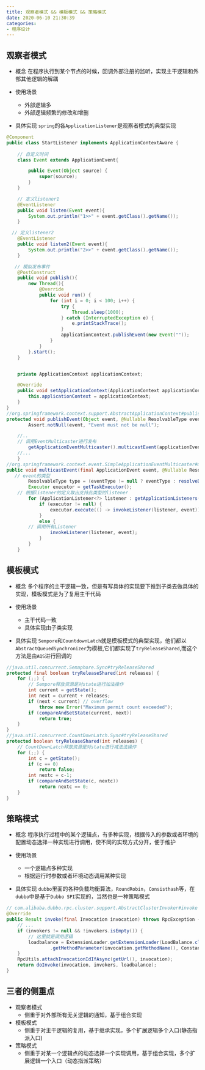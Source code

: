 ```yaml
---
title: 观察者模式 && 模板模式 && 策略模式
date: 2020-06-10 21:30:39
categories:
- 程序设计
---
```


## 观察者模式
- 概念
在程序执行到某个节点的时候，回调外部注册的监听，实现主干逻辑和外部其他逻辑的解耦

- 使用场景
  - 外部逻辑多
  - 外部逻辑频繁的修改和增删

- 具体实现
`spring`的各`ApplicationListener`是观察者模式的典型实现
```java
@Component
public class StartListener implements ApplicationContextAware {
  
    // 自定义时间
    class Event extends ApplicationEvent{

        public Event(Object source) {
            super(source);
        }
    }

    // 定义listener1
    @EventListener
    public void listen(Event event){
        System.out.println("1>>" + event.getClass().getName());
    }

  // 定义listener2
    @EventListener
    public void listen2(Event event){
        System.out.println("2>>" + event.getClass().getName());
    }

   // 模拟发布事件
    @PostConstruct
    public void publish(){
        new Thread(){
            @Override
            public void run() {
                for (int i = 0; i < 100; i++) {
                    try {
                        Thread.sleep(1000);
                    } catch (InterruptedException e) {
                        e.printStackTrace();
                    }
                    applicationContext.publishEvent(new Event(""));
                }
            }
        }.start();
    }


    private ApplicationContext applicationContext;

    @Override
    public void setApplicationContext(ApplicationContext applicationContext) throws BeansException {
        this.applicationContext = applicationContext;
    }
}
//org.springframework.context.support.AbstractApplicationContext#publishEvent
protected void publishEvent(Object event, @Nullable ResolvableType eventType) {
		Assert.notNull(event, "Event must not be null");

    //..
    // 调用EventMulticaster进行发布
		getApplicationEventMulticaster().multicastEvent(applicationEvent, eventType);
    //...
	}
//org.springframework.context.event.SimpleApplicationEventMulticaster#multicastEvent
public void multicastEvent(final ApplicationEvent event, @Nullable ResolvableType eventType) {
   // event的类型
		ResolvableType type = (eventType != null ? eventType : resolveDefaultEventType(event));
		Executor executor = getTaskExecutor();
    // 根据listener的定义取出支持此类型的listener
		for (ApplicationListener<?> listener : getApplicationListeners(event, type)) {
			if (executor != null) {
				executor.execute(() -> invokeListener(listener, event));
			}
			else {
        // 调用所有Listener
				invokeListener(listener, event);
			}
		}
	}
```

## 模板模式
- 概念
多个程序的主干逻辑一致，但是有写具体的实现要下推到子类去做具体的实现，模板模式是为了复用主干代码

- 使用场景
  - 主干代码一致
  - 具体实现由子类实现

- 具体实现
`Sempore`和`CountdownLatch`就是模板模式的典型实现，他们都以`AbstractQueuedSynchronizer`为模板,它们都实现了`tryReleaseShared`,而这个方法是由`AQS`进行回调的
```java
//java.util.concurrent.Semaphore.Sync#tryReleaseShared
protected final boolean tryReleaseShared(int releases) {
    for (;;) {
        // Sempore释放资源是对state进行加法操作
        int current = getState();
        int next = current + releases;
        if (next < current) // overflow
            throw new Error("Maximum permit count exceeded");
        if (compareAndSetState(current, next))
            return true;
    }
}
//java.util.concurrent.CountDownLatch.Sync#tryReleaseShared
protected boolean tryReleaseShared(int releases) {
    // CountDownLatch释放资源是对state进行减法法操作
    for (;;) {
        int c = getState();
        if (c == 0)
            return false;
        int nextc = c-1;
        if (compareAndSetState(c, nextc))
            return nextc == 0;
    }
}
```

## 策略模式
- 概念
程序执行过程中的某个逻辑点，有多种实现，根据传入的参数或者环境的配置动态选择一种实现进行调用，使不同的实现方式分开，便于维护

- 使用场景
  - 一个逻辑点多种实现
  - 根据运行时参数或者环境动态调用某种实现

- 具体实现
`dubbo`里面的各种负载均衡算法，`RoundRobin`，`Consisthash`等，在`dubbo`中是基于`Dubbo SPI`实现的，当然也是一种策略模式
```java
// com.alibaba.dubbo.rpc.cluster.support.AbstractClusterInvoker#invoke
@Override
public Result invoke(final Invocation invocation) throws RpcException {
    // ...
    if (invokers != null && !invokers.isEmpty()) {
        // 这里就是调用逻辑 
        loadbalance = ExtensionLoader.getExtensionLoader(LoadBalance.class).getExtension(invokers.get(0).getUrl()
                .getMethodParameter(invocation.getMethodName(), Constants.LOADBALANCE_KEY, Constants.DEFAULT_LOADBALANCE));
    }
    RpcUtils.attachInvocationIdIfAsync(getUrl(), invocation);
    return doInvoke(invocation, invokers, loadbalance);
}
```

## 三者的侧重点
- 观察者模式
  - 侧重于对外部所有无关逻辑的通知，基于组合实现
- 模板模式
  - 侧重于对主干逻辑的复用，基于继承实现，多个扩展逻辑多个入口(静态指派入口)
- 策略模式
  - 侧重于对某一个逻辑点的动态选择一个实现调用，基于组合实现，多个扩展逻辑一个入口（动态指派策略）